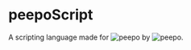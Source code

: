 # peepoScript

A scripting language made for ![peepo](https://cdn.betterttv.net/emote/5a16ee718c22a247ead62d4a/1x.webp) by ![peepo](https://cdn.betterttv.net/emote/5a16ee718c22a247ead62d4a/1x.webp).

